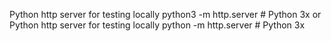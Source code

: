 Python http server for testing locally python3 -m http.server # Python 3x
or
Python http server for testing locally python -m http.server # Python 3x